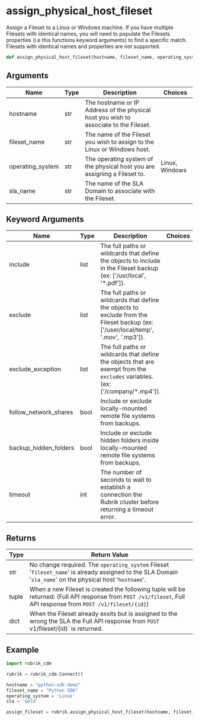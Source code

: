 # assign_physical_host_fileset

Assign a Fileset to a Linux or Windows machine. If you have multiple Filesets with identical names, you will need to populate the Filesets properties (i.e this functions keyword arguments) to find a specific match. Filesets with identical names and properties are not supported.
```py
def assign_physical_host_fileset(hostname, fileset_name, operating_system, sla_name, include=None,
```

## Arguments
| Name        | Type | Description                                                                 | Choices |
|-------------|------|-----------------------------------------------------------------------------|---------|
| hostname  | str  | The hostname or IP Address of the physical host you wish to associate to the Fileset. |         |
| fileset_name  | str  | The name of the Fileset you wish to assign to the Linux or Windows host. |         |
| operating_system  | str  | The operating system of the physical host you are assigning a Fileset to.  |    Linux, Windows     |
| sla_name  | str  | The name of the SLA Domain to associate with the Fileset. |         |
## Keyword Arguments
| Name        | Type | Description                                                                 | Choices | Default |
|-------------|------|-----------------------------------------------------------------------------|---------|---------|
| include  | list  | The full paths or wildcards that define the objects to include in the Fileset backup (ex: ['/usr/local', '*.pdf']).  |         |    None     |
| exclude  | list  | The full paths or wildcards that define the objects to exclude from the Fileset backup (ex: ['/user/local/temp', '*.mov', '*.mp3']).  |         |    None     |
| exclude_exception  | list  | The full paths or wildcards that define the objects that are exempt from the `excludes` variables. (ex: ['/company/*.mp4']).  |         |    None     |
| follow_network_shares  | bool  | Include or exclude locally-mounted remote file systems from backups.  |         |    False     |
| backup_hidden_folders  | bool  | Include or exclude hidden folders inside locally-mounted remote file systems from backups.  |         |    False     |
| timeout  | int  | The number of seconds to wait to establish a connection the Rubrik cluster before returning a timeout error.  |         |    30     |

## Returns
| Type | Return Value                                                                                   |
|------|-----------------------------------------------------------------------------------------------|
| str  | No change required. The `operating_system` Fileset '`fileset_name`' is already assigned to the SLA Domain '`sla_name`' on the physical host '`hostname`'. |
| tuple  | When a new Fileset is created the following tuple will be returned: (Full API response from `POST /v1/fileset`, Full API response from `POST /v1/fileset/{id}`) |
| dict  | When the Fileset already exsits but is assigned to the wrong the SLA the Full API response from `POST `v1/fileset/{id}` is returned. |
## Example
```py
import rubrik_cdm

rubrik = rubrik_cdm.Connect()

hostname = "python-sdk-demo"
fileset_name = "Python SDK"
operating_system = 'Linux'
sla = 'Gold'

assign_fileset = rubrik.assign_physical_host_fileset(hostname, fileset_name, operating_system, sla)
```